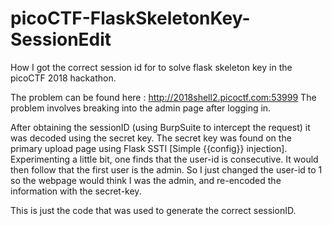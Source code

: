 # picoCTF-FlaskSkeletonKey-SessionEdit
How I got the correct session id for to solve flask skeleton key in the picoCTF 2018 hackathon.

The problem can be found here : http://2018shell2.picoctf.com:53999
The problem involves breaking into the admin page after logging in.

After obtaining the sessionID (using BurpSuite to intercept the request) it was decoded using the secret key. The secret key was found on the primary upload page using Flask SSTI [Simple {{config}} injection]. Experimenting a little bit, one finds that the user-id is consecutive. It would then follow that the first user is the admin. So I just changed the user-id to 1 so the webpage would think I was the admin, and re-encoded the information with the secret-key.

This is just the code that was used to generate the correct sessionID.
